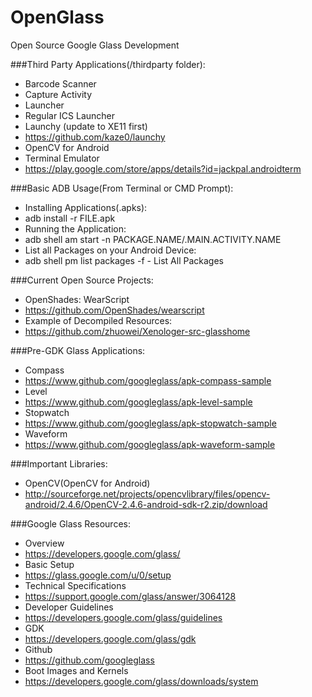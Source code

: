 OpenGlass
=========

Open Source Google Glass Development

###Third Party Applications(/thirdparty folder):
 - Barcode Scanner
 - Capture Activity
 - Launcher
  - Regular ICS Launcher
 - Launchy (update to XE11 first) 
  - https://github.com/kaze0/launchy
 - OpenCV for Android
 - Terminal Emulator
  - https://play.google.com/store/apps/details?id=jackpal.androidterm

###Basic ADB Usage(From Terminal or CMD Prompt):
 - Installing Applications(.apks):
  - adb install -r FILE.apk
 - Running the Application:
  - adb shell am start -n PACKAGE.NAME/.MAIN.ACTIVITY.NAME
 - List all Packages on your Android Device:
  - adb shell pm list packages -f - List All Packages

###Current Open Source Projects:
 - OpenShades: WearScript
  - https://github.com/OpenShades/wearscript
 - Example of Decompiled Resources:
  - https://github.com/zhuowei/Xenologer-src-glasshome

###Pre-GDK Glass Applications:
 - Compass
  - https://www.github.com/googleglass/apk-compass-sample
 - Level
  - https://www.github.com/googleglass/apk-level-sample
 - Stopwatch
  - https://www.github.com/googleglass/apk-stopwatch-sample
 - Waveform
  - https://www.github.com/googleglass/apk-waveform-sample

###Important Libraries:
 - OpenCV(OpenCV for Android)
  - http://sourceforge.net/projects/opencvlibrary/files/opencv-android/2.4.6/OpenCV-2.4.6-android-sdk-r2.zip/download

###Google Glass Resources:
 - Overview
  - https://developers.google.com/glass/
 - Basic Setup
  - https://glass.google.com/u/0/setup
 - Technical Specifications
  - https://support.google.com/glass/answer/3064128
 - Developer Guidelines
  - https://developers.google.com/glass/guidelines
 - GDK
  - https://developers.google.com/glass/gdk
 - Github
  - https://github.com/googleglass
 - Boot Images and Kernels
  - https://developers.google.com/glass/downloads/system